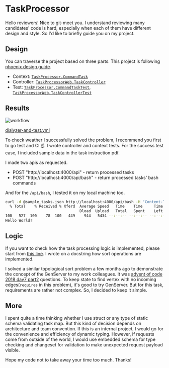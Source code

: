 # TaskProcessor

Hello reviewers! Nice to git-meet you.
I understand reviewing many candidates' code is hard, especially when each of them have different design and style. So I'd like to briefly guide you on my project.

## Design
You can traverse the project based on three parts. This project is following [phoenix design guide](https://hexdocs.pm/phoenix/contexts.html#thinking-about-design).
- Context: [`TaskProcessor.CommandTask`](https://github.com/parkdoyeon/task_processor/blob/main/lib/task_processor/command_task.ex)
- Controller: [`TaskProcessorWeb.TaskController`](https://github.com/parkdoyeon/task_processor/blob/main/lib/task_processor_web/controllers/task_controller.ex)
- Test: [`TaskProcessor.CommandTaskTest`](https://github.com/parkdoyeon/task_processor/blob/main/test/task_processor/command_task_test.exs), [`TaskProcessorWeb.TaskControllerTest`](https://github.com/parkdoyeon/task_processor/blob/main/test/task_processor_web/controllers/task_controller_test.exs)

## Results
![workflow](https://github.com/parkdoyeon/task_processor/actions/workflows/dialyzer-and-test.yml/badge.svg) 

[dialyzer-and-test.yml](https://github.com/parkdoyeon/task_processor/blob/main/.github/workflows/dialyzer-and-test.yml)

To check weather I successfully solved the problem, I recommend you first to go test and CI ☝️. I wrote controller and context tests. 
For the success test case, I included sample data in the task instruction pdf.

I made two apis as requested.
- POST "http://localhost:4000/api" - return processed tasks
- POST "http://localhost:4000/api/bash" - return processed tasks' bash commands

And for the `/api/bash`, I tested it on my local machine too. 
```bash
curl -d @sample_tasks.json http://localhost:4000/api/bash -H "Content-Type: application/json" | bash
  % Total    % Received % Xferd  Average Speed   Time    Time     Time  Current
                                 Dload  Upload   Total   Spent    Left  Speed
100   527  100    78  100   449    944   5434 --:--:-- --:--:-- --:--:--  6587
Hello World!
```

## Logic

If you want to check how the task processing logic is implemented, please start from [this line](https://github.com/parkdoyeon/task_processor/blob/main/lib/task_processor/command_task.ex#L42-L58). I wrote on a docstring how sort operations are implemented.

I solved a similar topological sort problem a few months ago to demonstrate the concept of the GenServer to my work colleagues. It was [advent of code 2018 day7 part2](https://adventofcode.com/2018/day/7) questions. To keep state to find vertex with no incoming edges(`requires` in this problem), it's good to try GenServer. But for this task, requirements are rather not complex. So, I decided to keep it simple.

## More
I spent quite a time thinking whether I use struct or any type of static schema validating task map. But this kind of decision depends on architecture and team convention. If this is an internal project, I would go for the convenience and efficiency of dynamic typing. However, if requests come from outside of the world, I would use embedded schema for type checking and changeset for validation to make unexpected request payload visible.

Hope my code not to take away your time too much. Thanks!
